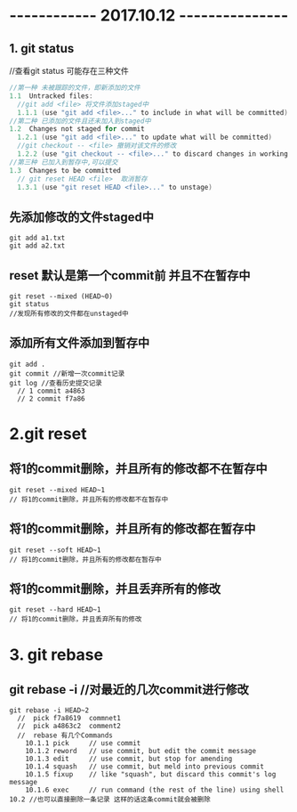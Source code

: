 # ------------   2017.10.12 ---------------

## 1. git status
//查看git status 可能存在三种文件

~~~java
//第一种 未被跟踪的文件，即新添加的文件
1.1  Untracked files:  
  //git add <file> 将文件添加staged中
  1.1.1 (use "git add <file>..." to include in what will be committed)
//第二种 已添加的文件且还未加入到staged中
1.2  Changes not staged for commit 
  1.2.1 (use "git add <file>..." to update what will be committed)
  //git checkout -- <file> 撤销对该文件的修改
  1.2.2 (use "git checkout -- <file>..." to discard changes in working directory)
//第三种 已加入到暂存中,可以提交	
1.3  Changes to be committed
  // git reset HEAD <file>  取消暂存
  1.3.1 (use "git reset HEAD <file>..." to unstage)
~~~
## 先添加修改的文件staged中
    git add a1.txt
    git add a2.txt

## reset 默认是第一个commit前 并且不在暂存中

    git reset --mixed (HEAD~0)  
    git status 
    //发现所有修改的文件都在unstaged中

## 添加所有文件添加到暂存中
    git add .
    git commit //新增一次commit记录
    git log //查看历史提交记录
      // 1 commit a4863
      // 2 commit f7a86

# 2.git reset      
## 将1的commit删除，并且所有的修改都不在暂存中
    git reset --mixed HEAD~1
    // 将1的commit删除，并且所有的修改都不在暂存中
    
## 将1的commit删除，并且所有的修改都在暂存中
    git reset --soft HEAD~1
    // 将1的commit删除，并且所有的修改都在暂存中
   
## 将1的commit删除，并且丢弃所有的修改   
    git reset --hard HEAD~1
    // 将1的commit删除，并且丢弃所有的修改
	
# 3. git rebase
## git rebase -i //对最近的几次commit进行修改

    git rebase -i HEAD~2
	  //  pick f7a8619  commnet1
	  //  pick a4863c2  comment2
	  //  rebase 有几个Commands 
		10.1.1 pick     // use commit
		10.1.2 reword   // use commit, but edit the commit message
		10.1.3 edit     // use commit, but stop for amending
		10.1.4 squash   // use commit, but meld into previous commit
		10.1.5 fixup    // like "squash", but discard this commit's log message
		10.1.6 exec     // run command (the rest of the line) using shell
	10.2 //也可以直接删除一条记录 这样的话这条commit就会被删除
